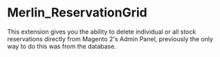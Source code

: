# Merlin_ReservationGrid
This extension gives you the ability to delete individual or all stock reservations directly from Magento 2's Admin Panel, previously the only way to do this was from the database.
